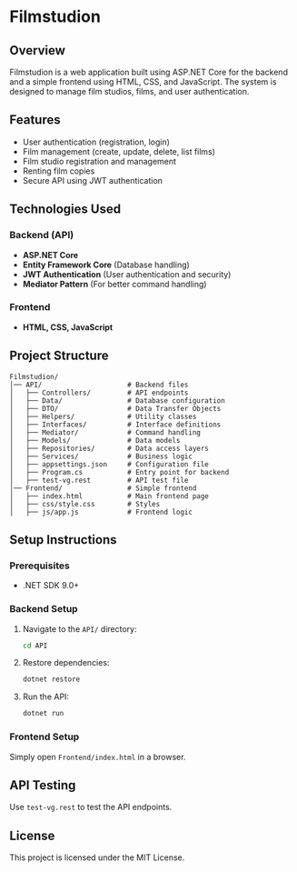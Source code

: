 # Filmstudion

## Overview
Filmstudion is a web application built using ASP.NET Core for the backend and a simple frontend using HTML, CSS, and JavaScript. The system is designed to manage film studios, films, and user authentication.

## Features
- User authentication (registration, login)
- Film management (create, update, delete, list films)
- Film studio registration and management
- Renting film copies
- Secure API using JWT authentication

## Technologies Used
### Backend (API)
- **ASP.NET Core**
- **Entity Framework Core** (Database handling)
- **JWT Authentication** (User authentication and security)
- **Mediator Pattern** (For better command handling)

### Frontend
- **HTML, CSS, JavaScript**

## Project Structure
```
Filmstudion/
│── API/                     # Backend files
│   ├── Controllers/         # API endpoints
│   ├── Data/                # Database configuration
│   ├── DTO/                 # Data Transfer Objects
│   ├── Helpers/             # Utility classes
│   ├── Interfaces/          # Interface definitions
│   ├── Mediator/            # Command handling
│   ├── Models/              # Data models
│   ├── Repositories/        # Data access layers
│   ├── Services/            # Business logic
│   ├── appsettings.json     # Configuration file
│   ├── Program.cs           # Entry point for backend
│   ├── test-vg.rest         # API test file
│── Frontend/                # Simple frontend
│   ├── index.html           # Main frontend page
│   ├── css/style.css        # Styles
│   ├── js/app.js            # Frontend logic
```

## Setup Instructions
### Prerequisites
- .NET SDK 9.0+


### Backend Setup
1. Navigate to the `API/` directory:
   ```sh
   cd API
   ```
2. Restore dependencies:
   ```sh
   dotnet restore

3. Run the API:
   ```sh
   dotnet run
   ```

### Frontend Setup
Simply open `Frontend/index.html` in a browser.

## API Testing
Use `test-vg.rest` to test the API endpoints.


## License
This project is licensed under the MIT License.

